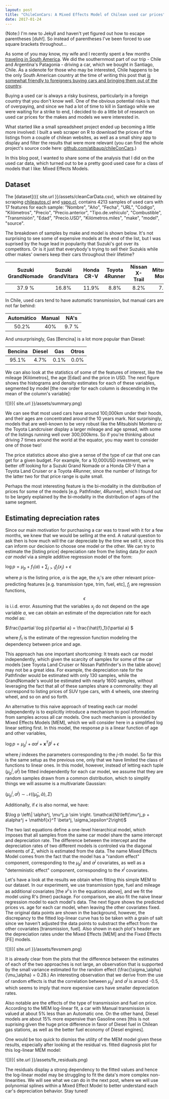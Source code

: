 ```yaml
---
layout: post
title: "ChileConCars: A Mixed Effects Model of Chilean used car prices"
date: 2017-01-24
---
```

(Note:) I'm new to Jekyll and haven't yet figured out how to escape parentheses \[duh!\]. So instead of parentheses I've been forced to use square brackets throughout...
 
As some of you may know, my wife and I recently spent a few months [traveling in South America](http://properaestacio.wordpress.com). We did the southernmost part of our trip - Chile and Argentina's Patagonia - driving a car, which we bought in Santiago, Chile. As a sidenote for those who may be interested, Chile happens to be the only South American country at the time of writing this post that [is somewhat friendly to foreigners buying cars and bringing them out of the country](http://practicingforretirement.com/index.php/buy-a-car-in-chile/).

Buying a used car is always a risky business, particularly in a foreign country that you don't know well. One of the obvious potential risks is that of overpaying, and since we had a lot of time to kill in Santiago while we were waiting for a strike to end, I decided to do a little bit of research on used car prices for the makes and models we were interested in.

What started like a small spreadsheet project ended up becoming a little more involved: I built a web scraper on R to download the prices of the listings from a couple of chilean websites, as well as a small shiny app to display and filter the results that were more relevant \(you can find the whole project's source code here: [github.com/atibaup/chileConCars](https://github.com/atibaup/chileConCars).\)

In this blog post, I wanted to share some of the analysis that I did on the used car data, which turned out to be a pretty good used case for a class of models that I like: Mixed Effects Models.

Dataset
-------

The [dataset]({{ site.url }}/assets/cleanCarData.csv), which we obtained by scraping [chileautos.cl](http://www.chileautos.cl) and [yapo.cl](http://www.yapo.cl), contains 4213 samples of used cars with 17 features for each sample: 
"Nombre", "Año", "Fecha", "URL", "Código", "Kilómetros", "Precio", "Precio.anterior", "Tipo.de.vehículo", "Combustible", "Transmisión", "Edad", "Precio.USD", "Kilómetros.miles", "make", "model", "source".

The breakdown of samples by make and model is shown below. It's not surprising to see some of expensive models at the end of the list, but I was suprised by the huge lead in popularity that Suzuki's got over its competitors. Or is it just that everybody's trying to sell their Suzukis while other makes' owners keep their cars throughout their lifetime?

Suzuki GrandNomade | Suzuki GrandVitara | Honda CR-V | Toyota 4Runner | Nissan X-Trail | Mitsubishi Montero | Nissan Pathfinder | Toyota LandCruiser
:---: | :---: | :---: | :---: | :---: | :---: | :---: | :---:  
37.9 %|16.8% | 11.9% | 8.8% | 8.2% | 7.5% | 5.7% | 3.1%

In Chile, used cars tend to have automatic transmission, but manual cars are not far behind:

Automático | Manual |  NA's
:---: | :---: | :---: 
50.2%  | 40% |9.7 %

And unsurprisingly, Gas \[Bencina\] is a lot more popular than Diesel:

Bencina | Diesel | Gas | Otros
:---: | :---: | :---: | :---:
95.1% | 4.7% | 0.1% | 0.0% 

We can also look at the statistics of some of the features of interest, like the mileage \[Kilómetros\], the age \[Edad\] and the price in USD. The next figure shows the histograms and density estimates for each of these variables, segmented by model \[the row order for each column is descending in the mean of the column's variable\]:

![]({{ site.url }}/assets/summary.png)

We can see that most used cars have around 100,000km under their hoods, and their ages are concentrated around the 10 years mark. Not surprisingly, models that are well-known to be very robust like the Mitsubishi Montero or the Toyota Landcruiser display a larger mileage and age spread, with some of the listings running well over 300,000kms. So if you're thinking about driving 7 times around the world at the equator, you may want to consider one of those two!

The price statistics above also give a sense of the type of car that one can get for a given budget. For example, for a 10,000USD investment, we're better off looking for a Suzuki Grand Nomade or a Honda CR-V than a Toyota Land Cruiser or a Toyota 4Runner, since the number of listings for the latter two for that price range is quite small. 

Perhaps the most interesting feature is the bi-modality in the distribution of prices for some of the models \[e.g. Pathfinder, 4Runner\], which I found out to be largely explained by the bi-modality in the distribution of ages of the same segment. 

Estimating depreciation rates 
-----------------------------

Since our main motivation for purchasing a car was to travel with it for a few months, we knew that we would be selling at the end. A natural question to ask then is how much will the car depreciate by the time we sell it, since this can inform our decision to choose one model or the other. We can try to estimate the \[listing price\] depreciation rate from the listing data *for each car model* via a simple additive regression model of the form:

$\log p =  \mu_p + f_1(a) + \sum_{j>1} f_j\left(x_j\right)  + \epsilon$  

where $p$ is the listing price, $a$ is the age, the $x_j$'s are other relevant price-predicting features \[e.g. transmission type, trim, fuel, etc\], $f_j$ are regression functions, $$\epsilon$$ is i.i.d. error. Assuming that the variables $x_j$ do not depend on the age variable $a$,  we can obtain an estimate of the depreciation rate for each model as:

$\frac{\partial \log p}{\partial a} = \frac{\hat{f}_1}{\partial a} $

where $\hat{f}_1$ is the estimate of the regression function modeling the dependency between price and age.

This approach has one important shortcoming: It treats each car model independently, which given the scarcity of samples for some of the car models \[see Toyota Land Cruiser or Nissan Pathfinder's in the table above\] may not be a great idea. For example, the depreciation rate for the Pathfinder would be estimated with only 130 samples, while the GrandNomade's would be estimated with nearly 1600 samples, without leveraging the fact that all of these samples share a commonality: they all correspond to listing prices of SUV type cars, with 4 wheels, one steering wheel, and so on and so forth. 

An alternative to this naive approach of treating each car model independently is to explicitly introduce a mechanism to pool information from samples across all car models. One such mechanism is provided by Mixed Effects Models \[MEM\], which we will consider here in a simplified log linear setting first. In this model, the response $p$ is a linear function of age and other variables,

$\log p = \mu^j_p + a\alpha^j + \mathbf{x}^T \beta^j + \epsilon$

where $j$ indexes the parameters corresponding to the $j$-th model. So far this is the same setup as the previous one, only that we have limited the class of functions to linear ones. In this model, however, instead of letting each tuple $(\mu^j_p, \alpha^j)$ be fitted independently for each car model, we assume that they are random samples drawn from a common distribution, which to simplify things we will assume is a multivariate Gaussian:

$(\mu^j_p, \alpha^j) \sim \mathcal{N}\left(\left(\bar{\mu}_p, \bar{\alpha}\right), \Sigma\right)$

Additionally, if $\epsilon$ is also normal, we have:

$\log p \left\| \alpha^j, \mu^j_p \sim \right. \\mathcal{N}\left(\mu^j_p + a\alpha^j + \mathbf{x}^T \beta^j, \sigma_\epsilon^2\right)$
 
The two last equations define a one-level hierarchical model, which imposes that all samples from the same car model share the same intercept and depreciation rate. The difference between the intercept and the depreciation rates of two different models is controled via the diagonal elements of $\Sigma$, which is estimated from the data. The name Mixed Effects Model comes from the fact that the model has a "random effect" component, corresponding to the $\mu^j_p$ and $\alpha^j$ covariates, as well as a "deterministic effect" component, corresponding to the $x^j$ covariates. 

Let's have a look at the results we obtain when fitting this simple MEM to our dataset. In our experiment, we use transmission type, fuel and mileage as additional covariates \[the $x^j$'s in the equations above\], and we fit the model using R's (lmer) package. For comparison, we also fit the naive linear regression model to each model's data. The next figure shows the predicted prices vs. age for each car model, when leaving the other covariates fixed. The original data points are shown in the background, however, the discrepancy to the fitted log-linear curve has to be taken with a grain of salt since we haven't adjusted the data points to substract the effect from the other covariates \[transmission, fuel\]. Also shown in each plot's header are the depreciation rates under the Mixed Effects \[MEM\] and the Fixed Effects \[FE\] models. 

 
![]({{ site.url }}/assets/fevsmem.png)

It is already clear from the plots that the difference between the estimates of each of the two approaches is not large, an observation that is supported by the small variance estimated for the random effect (\frac{\sigma_\alpha}{\mu_\alpha} = 0.28.) An interesting observation that we derive from the use of random effects is that the correlation between $\mu^j_p$ and $\alpha^j$ is around -0.5, which seems to imply that more expensive cars have smaller depreciation rates.  

Also notable are the effects of the type of transmission and fuel on price. According to the MEM log-linear fit, a car with Manual transmission is valued at about 5% less than an Automatic one. On the other hand, Diesel models are about 15% more expensive than Gasoline ones \[this is not suprising given the huge price difference in favor of Diesel fuel in Chilean gas stations, as well as the better fuel economy of Diesel engines\]. 

One would be too quick to dismiss the utility of the MEM model given these results, especially after looking at the residual vs. fitted diagnosis plot for this log-linear MEM model:
 
![]({{ site.url }}/assets/fe_residuals.png)

The residuals display a strong dependency to the fitted values and hence the log-linear model may be struggling to fit the data's more complex non-linearities. We will see what we can do in the next post, where we will use polynomial splines within a Mixed Effect Model to better understand each car's depreciation behavior. Stay tuned!  


 




